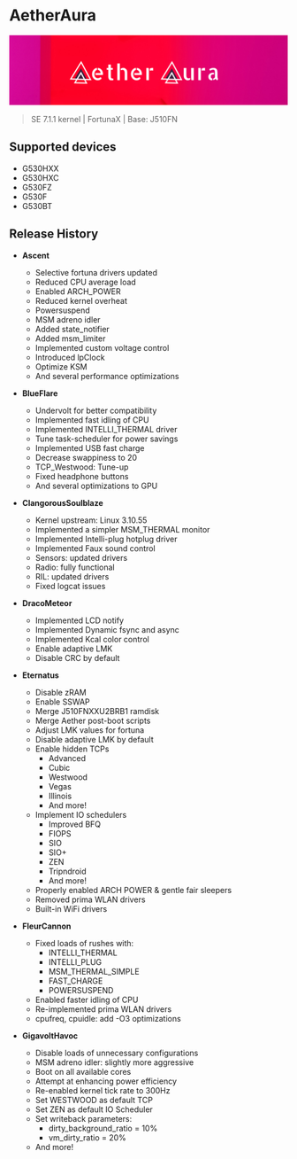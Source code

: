 # AetherAura

![AetherAura Logo](/info/banners/aetheraura.png)

> SE 7.1.1 kernel | FortunaX | Base: J510FN

## Supported devices

 - G530HXX
 - G530HXC
 - G530FZ
 - G530F
 - G530BT
 
## Release History

 - __Ascent__
     - Selective fortuna drivers updated
     - Reduced CPU average load
     - Enabled ARCH_POWER
     - Reduced kernel overheat
     - Powersuspend
     - MSM adreno idler
     - Added state_notifier
     - Added msm_limiter
     - Implemented custom voltage control
     - Introduced lpClock
     - Optimize KSM
     - And several performance optimizations
     
 - __BlueFlare__
     - Undervolt for better compatibility
     - Implemented fast idling of CPU
     - Implemented INTELLI_THERMAL driver
     - Tune task-scheduler for power savings
     - Implemented USB fast charge
     - Decrease swappiness to 20
     - TCP_Westwood: Tune-up
     - Fixed headphone buttons
     - And several optimizations to GPU
     
  - __ClangorousSoulblaze__
     - Kernel upstream: Linux 3.10.55
     - Implemented a simpler MSM_THERMAL monitor
     - Implemented Intelli-plug hotplug driver
     - Implemented Faux sound control
     - Sensors: updated drivers
     - Radio: fully functional
     - RIL: updated drivers
     - Fixed logcat issues
     
  - __DracoMeteor__
     - Implemented LCD notify
     - Implemented Dynamic fsync and async
     - Implemented Kcal color control
     - Enable adaptive LMK
     - Disable CRC by default

  - __Eternatus__
     - Disable zRAM
     - Enable SSWAP
     - Merge J510FNXXU2BRB1 ramdisk
     - Merge Aether post-boot scripts
     - Adjust LMK values for fortuna
     - Disable adaptive LMK by default
     - Enable hidden TCPs
        - Advanced
        - Cubic
        - Westwood
        - Vegas
        - Illinois
        - And more!
     - Implement IO schedulers
        - Improved BFQ
        - FIOPS
        - SIO
        - SIO+
        - ZEN
        - Tripndroid
        - And more!
     - Properly enabled ARCH POWER & gentle fair sleepers
     - Removed prima WLAN drivers
     - Built-in WiFi drivers
     
  - __FleurCannon__
     - Fixed loads of rushes with:
        - INTELLI_THERMAL
        - INTELLI_PLUG
        - MSM_THERMAL_SIMPLE
        - FAST_CHARGE
        - POWERSUSPEND
     - Enabled faster idling of CPU
     - Re-implemented prima WLAN drivers
     - cpufreq, cpuidle: add -O3 optimizations
     
  - __GigavoltHavoc__
     - Disable loads of unnecessary configurations
     - MSM adreno idler: slightly more aggressive
     - Boot on all available cores
     - Attempt at enhancing power efficiency
     - Re-enabled kernel tick rate to 300Hz
     - Set WESTWOOD as default TCP
     - Set ZEN as default IO Scheduler
     - Set writeback parameters:
         - dirty_background_ratio = 10% 
         - vm_dirty_ratio = 20%
     - And more!
     
